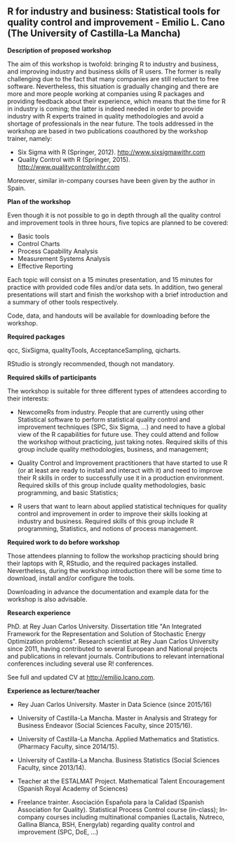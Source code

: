 ## R for industry and business: Statistical tools for quality control and improvement - Emilio L. Cano (The University of Castilla-La Mancha)
 
**Description of proposed workshop**

The aim of this workshop is twofold: bringing R to industry and business, and
improving industry and business skills of R users. The former is really
challenging due to the fact that many companies are still reluctant to
free software. Nevertheless, this situation is gradually changing and there
are more and more people working at companies using R packages and providing feedback about their experience, which means that the time for R in industry is coming; the latter is indeed needed in order to provide industry with
R experts trained in quality methodologies and avoid a shortage
of professionals in the near future.
The tools addressed in the workshop are based in two publications coauthored by the workshop trainer, namely:

- Six Sigma with R (Springer, 2012). http://www.sixsigmawithr.com
- Quality Control with R (Springer, 2015). http://www.qualitycontrolwithr.com

Moreover, similar in-company courses have been given by the author in Spain.
 
**Plan of the workshop**

Even though it is not possible to go in depth through all the quality control and improvement tools in three hours, five topics are planned to be covered:

* Basic tools
* Control Charts
* Process Capability Analysis
* Measurement Systems Analysis
* Effective Reporting

Each topic will consist on a 15 minutes presentation, and 15 minutes for
practice with provided code files and/or data sets. In addition, two general presentations will start and finish the workshop with a brief introduction and a summary of other tools respectively.

Code, data, and handouts will be available for downloading before the workshop.

**Required packages**

qcc, SixSigma, qualityTools, AcceptanceSampling, qicharts.

RStudio is strongly recommended, though not mandatory.

**Required skills of participants**

The workshop is suitable for three different types of attendees according to
their interests:

* NewcomeRs from industry. People that are currently using other Statistical
software to perform statistical quality control and improvement techniques
(SPC, Six Sigma, ...) and need to have a global view of the R capabilities
for future use. They could attend and follow the workshop without practicing,
just taking notes. Required skills of this group include quality methodologies,
business, and management;

* Quality Control and Improvement practitioners that have started to use R
(or at least are ready to install and interact with it) and need to improve
their R skills in order to successfully use it in a production environment.
Required skills of this group include quality methodologies, basic programming,
and basic Statistics;

* R users that want to learn about applied statistical techniques
for quality control and improvement in order to improve their skills looking at
industry and business. Required skills of this group include
R programming, Statistics, and notions of process management.

**Required work to do before workshop**

Those attendees planning to follow the workshop practicing should bring their
laptops with R, RStudio, and the required packages installed. Nevertheless,
during the workshop introduction there will be some time to download,
install and/or configure the tools.

Downloading in advance the documentation and example data for the workshop is also advisable.

**Research experience**

PhD. at Rey Juan Carlos University. Dissertation title "An Integrated Framework
for the Representation and Solution of Stochastic Energy Optimization problems".
Research scientist at Rey Juan Carlos University since 2011, having
contributed to several European and National projects and publications in
relevant journals. Contributions to relevant international conferences
including several use R! conferences.

See full and updated CV at http://emilio.lcano.com.

**Experience as lecturer/teacher**

- Rey Juan Carlos University. Master in Data Science (since 2015/16)

- University of Castilla-La Mancha. Master in Analysis and Strategy for Business Endeavor (Social Sciences Faculty, since 2015/16).

- University of Castilla-La Mancha. Applied Mathematics and Statistics. (Pharmacy Faculty, since 2014/15).

- University of Castilla-La Mancha. Business Statistics (Social Sciences Faculty, since 2013/14).

- Teacher at the ESTALMAT Project. Mathematical Talent Encouragement (Spanish Royal Academy of Sciences)

- Freelance trainter. Asociación Española para la Calidad (Spanish Association for Quality). Statistical Process Control course (in-class);
In-company courses including multinational companies (Lactalis, Nutreco, Gallina Blanca, BSH, Energylab) regarding quality control and improvement (SPC, DoE, ...)
